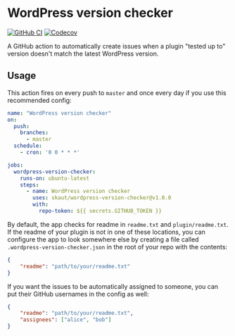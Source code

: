 # WordPress version checker

[![GitHub CI](https://img.shields.io/github/actions/workflow/status/skaut/wordpress-version-checker/CI.yml?label=CI&logo=github)](https://github.com/skaut/wordpress-version-checker/actions?query=branch%3Amaster)
[![Codecov](https://img.shields.io/codecov/c/gh/skaut/wordpress-version-checker?logo=codecov)](https://app.codecov.io/gh/skaut/wordpress-version-checker)

A GitHub action to automatically create issues when a plugin "tested up to" version doesn't match the latest WordPress version.

## Usage

This action fires on every push to `master` and once every day if you use this recommended config:

```yaml
name: "WordPress version checker"
on:
  push:
    branches:
      - master
  schedule:
    - cron: '0 0 * * *'

jobs:
  wordpress-version-checker:
    runs-on: ubuntu-latest
    steps:
      - name: WordPress version checker
        uses: skaut/wordpress-version-checker@v1.0.0
        with:
          repo-token: ${{ secrets.GITHUB_TOKEN }}
```

By default, the app checks for readme in `readme.txt` and `plugin/readme.txt`. If the readme of your plugin is not in one of these locations, you can configure the app to look somewhere else by creating a file called `.wordpress-version-checker.json` in the root of your repo with the contents:

```json
{
    "readme": "path/to/your/readme.txt"
}
```

If you want the issues to be automatically assigned to someone, you can put their GitHub usernames in the config as well:

```json
{
    "readme": "path/to/your/readme.txt",
    "assignees": ["alice", "bob"]
}
```
